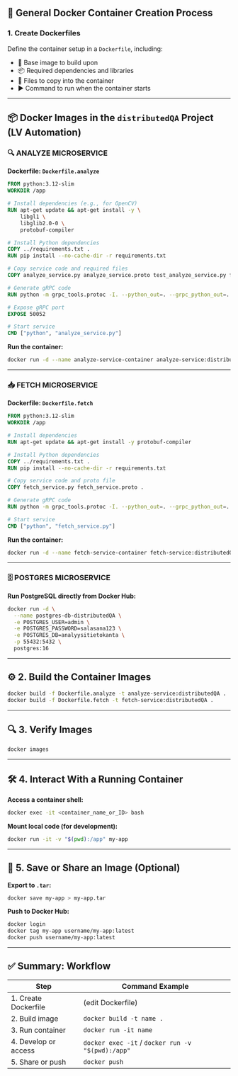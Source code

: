 ## 🐳 General Docker Container Creation Process

### 1. Create Dockerfiles

Define the container setup in a `Dockerfile`, including:
- 🧱 Base image to build upon
- 📦 Required dependencies and libraries
- 📁 Files to copy into the container
- ▶️ Command to run when the container starts

---

## 📦 Docker Images in the `distributedQA` Project (LV Automation)

### 🔍 ANALYZE MICROSERVICE

**Dockerfile: `Dockerfile.analyze`**
```Dockerfile
FROM python:3.12-slim
WORKDIR /app

# Install dependencies (e.g., for OpenCV)
RUN apt-get update && apt-get install -y \
    libgl1 \
    libglib2.0-0 \
    protobuf-compiler

# Install Python dependencies
COPY ../requirements.txt .
RUN pip install --no-cache-dir -r requirements.txt

# Copy service code and required files
COPY analyze_service.py analyze_service.proto test_analyze_service.py fetch_service.proto US_IQ_analysis3.py LUT_table_codes.py LUT_taulukko_lisaa.py probe-LUT.xls .

# Generate gRPC code
RUN python -m grpc_tools.protoc -I. --python_out=. --grpc_python_out=. analyze_service.proto fetch_service.proto

# Expose gRPC port
EXPOSE 50052

# Start service
CMD ["python", "analyze_service.py"]
```

**Run the container:**
```bash
docker run -d --name analyze-service-container analyze-service:distributedQA
```

---

### 📥 FETCH MICROSERVICE

**Dockerfile: `Dockerfile.fetch`**
```Dockerfile
FROM python:3.12-slim
WORKDIR /app

# Install dependencies
RUN apt-get update && apt-get install -y protobuf-compiler

# Install Python dependencies
COPY ../requirements.txt .
RUN pip install --no-cache-dir -r requirements.txt

# Copy service code and proto file
COPY fetch_service.py fetch_service.proto .

# Generate gRPC code
RUN python -m grpc_tools.protoc -I. --python_out=. --grpc_python_out=. fetch_service.proto

# Start service
CMD ["python", "fetch_service.py"]
```

**Run the container:**
```bash
docker run -d --name fetch-service-container fetch-service:distributedQA
```

---

### 🗄️ POSTGRES MICROSERVICE

**Run PostgreSQL directly from Docker Hub:**
```bash
docker run -d \
  --name postgres-db-distributedQA \
  -e POSTGRES_USER=admin \
  -e POSTGRES_PASSWORD=salasana123 \
  -e POSTGRES_DB=analyysitietokanta \
  -p 55432:5432 \
  postgres:16
```

---

## ⚙️ 2. Build the Container Images

```bash
docker build -f Dockerfile.analyze -t analyze-service:distributedQA .
docker build -f Dockerfile.fetch -t fetch-service:distributedQA .
```

---

## 🔍 3. Verify Images

```bash
docker images
```

---

## 🛠️ 4. Interact With a Running Container

**Access a container shell:**
```bash
docker exec -it <container_name_or_ID> bash
```

**Mount local code (for development):**
```bash
docker run -it -v "$(pwd):/app" my-app
```

---

## 💾 5. Save or Share an Image (Optional)

**Export to `.tar`:**
```bash
docker save my-app > my-app.tar
```

**Push to Docker Hub:**
```bash
docker login
docker tag my-app username/my-app:latest
docker push username/my-app:latest
```

---

## ✅ Summary: Workflow

| Step                   | Command Example                              |
|------------------------|----------------------------------------------|
| 1. Create Dockerfile   | (edit Dockerfile)                             |
| 2. Build image         | `docker build -t name .`                      |
| 3. Run container       | `docker run -it name`                         |
| 4. Develop or access   | `docker exec -it` / `docker run -v "$(pwd):/app"` |
| 5. Share or push       | `docker push`                                 |
